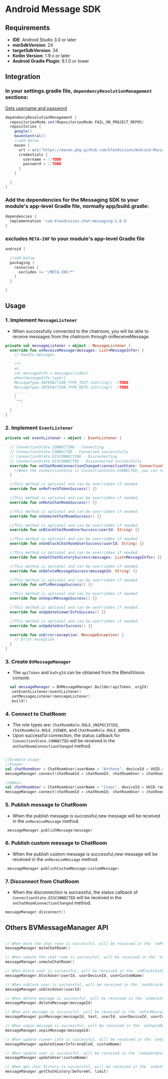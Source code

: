 # Android Message SDK

## Requirements

- **IDE**: Android Studio 3.0 or later
- **minSdkVersion**: 24
- **targetSdkVersion**: 34
- **Kotlin Version**: 1.9.x or later
- **Android Gradle Plugin**: 8.1.0 or lower

## Integration

### In your settings.gradle file, `dependencyResolutionManagement` sections: 
[Gets username and password](https://github.com/BlendVision/Android-Messaging-SDK/wiki/Android%E2%80%90Messaging%E2%80%90SDK-pull-credentials)
```groovy
dependencyResolutionManagement {
  repositoriesMode.set(RepositoriesMode.FAIL_ON_PROJECT_REPOS)
  repositories {
    google()
    mavenCentral()
    //add below
    maven {
      url = uri("https://maven.pkg.github.com/blendvision/Android-Messaing-SDK")
      credentials {
        username = //TODO
        password = //TODO
      }
    }

  }
}
```

### Add the dependencies for the Messaging SDK to your module's app-level Gradle file, normally app/build.gradle:

```groovy
dependencies {
  implementation 'com.blendvision.chat:messaging:1.0.0'
}
```

### excludes `META-INF` to your module's app-level Gradle file

```groovy
android {

  //add below
  packaging {
    resources {
      excludes += "/META-INF/*"
    }
  }

}
```

## Usage

### 1. Implement `MessageListener`

- When successfully connected to the chatroom, you will be able to receive messages from the chatroom through onReceiveMessage.

```kotlin
private val messageListener = object : MessageListener {
  override fun onReceiveMessage(messages: List<MessageInfo>) {
    // Handle messages.

    /**
    ex.
    val messageInfo = messages[index]
    when(messageInfo.type){
    MessageType.INTERACTION_TYPE_TEXT.toString() ->TODO
    MessageType.INTERACTION_TYPE_MUTE.toString() ->TODO
    .....
    }
     **/

  }
}
```

### 2. Implement `EventListener`

```kotlin
private val eventListener = object : EventListener {

  // ConnectionState.CONNECTING - Connecting
  // ConnectionState.CONNECTED - Connected successfully
  // ConnectionState.DISCONNECTING - Disconnecting
  // ConnectionState.DISCONNECTED - Disconnected successfully
  override fun onChatRoomConnectionChanged(connectionState: ConnectionState) {
    //When the connectionState is ConnectionState.CONNECTED, you can retrieve the chatroomInfo from the connectionState.
  }

  //This method is optional and can be overridden if needed.
  override fun onRefreshTokenSuccess() {}

  //This method is optional and can be overridden if needed.
  override fun onMuteChatRoomSuccess() {}

  //This method is optional and can be overridden if needed.
  override fun onUnmuteChatRoomSuccess() {}

  //This method is optional and can be overridden if needed.
  override fun onBlockChatRoomUserSuccess(userId: String) {}

  //This method is optional and can be overridden if needed.
  override fun onUnblockChatRoomUserSuccess(userId: String) {}

  //This method is optional and can be overridden if needed.
  override fun onGetChatHistorySuccess(messages: List<MessageInfo>) {}

  //This method is optional and can be overridden if needed.
  override fun onDeleteMessageSuccess(messageId: String) {}

  //This method is optional and can be overridden if needed.
  override fun onPinMessageSuccess() {}

  //This method is optional and can be overridden if needed.
  override fun onUnpinMessageSuccess() {}

  //This method is optional and can be overridden if needed.
  override fun onUpdateViewerInfoSuccess() {}

  //This method is optional and can be overridden if needed.
  override fun onUpdateUserSuccess() {}

  override fun onError(exception: MessageException) {
    // Error exception
  }
}
```

### 3. Create `BVMessageManager`

- The `apiToken` and `bvOrgId` can be obtained from the BlendVision console.

```kotlin
  val messageManager = BVMessageManager.Builder(apiToken, orgId)
  .setEventListener(eventListener)
  .setMessageListener(messageListener)
  .build()
```

### 4. Connect to ChatRoom

- The role types are: `ChatRoomRole.ROLE_UNSPECIFIED`, `ChatRoomRole.ROLE_VIEWER`, and `ChatRoomRole.ROLE_ADMIN`.
- Upon successful connection, the status callback for `ConnectionState.CONNECTED` will be received in the `onChatRoomConnectionChanged` method.

```kotlin

//Example usage:
//Viewer
val chatRoomUser = ChatRoomUser(userName = "Anthony", deviceId = UUID.randomUUID().toString(), role = ChatRoomRole.ROLE_VIEWER)
messageManager.connect(chatRoomId = chatRoomId, chatRoomUser = chatRoomUser)

//Admin
val chatRoomUser = ChatRoomUser(userName = "Isaac", deviceId = UUID.randomUUID().toString(), role = ChatRoomRole.ROLE_ADMIN)
messageManager.connect(chatRoomId = chatRoomId, chatRoomUser = chatRoomUser)

```

### 5. Publish message to ChatRoom

- When the publish message is successful,new message will be received in the `onReceiveMessage` method.

```kotlin
 messageManager.publishMessage(message)
```

### 6. Publish custom message to ChatRoom

- When the publish custom message is successful,new message will be received in the `onReceiveMessage` method.

```kotlin
 messageManager.publishCustomMessage(customMessage)
```

### 7. Disconnect from ChatRoom

- When the disconnection is successful, the status callback of `ConnectionState.DISCONNECTED` will be received in the `onChatRoomConnectionChanged`
  method.

```kotlin
messageManager.disconnect()
```

## Others BVMessageManager API

```kotlin

// When mute the chat room is successful, will be received in the `onMuteChatRoomSuccess` method.
messageManager.muteChatRoom()

// When unmute the chat room is successful, will be received in the `onUnmuteChatRoomSuccess` method.
messageManager.unmuteChatRoom()

// When block user is successful, will be received in the `onBlockChatRoomUserSuccess` method.
messageManager.blockUser(userId, userDeviceId, userCustomName)

// When unblock user is successful, will be received in the `onUnblockChatRoomUserSuccess` method.
messageManager.unblockUser(userId)

// When delete message is successful, will be received in the `onDeleteMessageSuccess` method.
messageManager.deleteMessage(messageId)

// When pin message is successful, will be received in the `onPinMessageSuccess` method.
messageManager.pinMessage(messageId, text, userId, userDeviceId, userCustomName)

// When unpin message is successful, will be received in the `onUnpinMessageSuccess` method.
messageManager.unpinMessage(messageId)

// When update viewer info is successful, will be received in the `onUpdateViewerInfoSuccess` method.
messageManager.updateViewerInfo(enabled, customName)

// When update user is successful, will be received in the `onUpdateUserSuccess` method.
messageManager.updateUser(customName)

// When get chat history is successful, will be received in the `onGetChatHistorySuccess` method.
messageManager.getChatHistory(beforeAt, limit)

```
